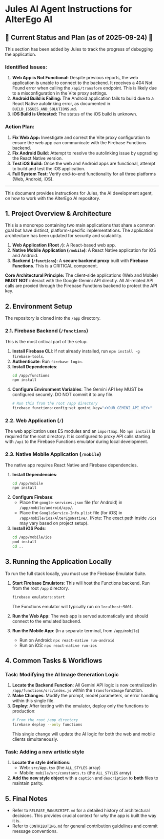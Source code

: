 # Jules AI Agent Instructions for AlterEgo AI

## 🚨 Current Status and Plan (as of 2025-09-24) 🚨

This section has been added by Jules to track the progress of debugging the application.

### Identified Issues:
1.  **Web App is Not Functional:** Despite previous reports, the web application is unable to connect to the backend. It receives a 404 Not Found error when calling the `/api/transform` endpoint. This is likely due to a misconfiguration in the Vite proxy settings.
2.  **Android Build is Failing:** The Android application fails to build due to a React Native autolinking error, as documented in `BUILD_ISSUES_AND_SOLUTIONS.md`.
3.  **iOS Build is Untested:** The status of the iOS build is unknown.

### Action Plan:
1.  **Fix Web App:** Investigate and correct the Vite proxy configuration to ensure the web app can communicate with the Firebase Functions backend.
2.  **Fix Android Build:** Attempt to resolve the autolinking issue by upgrading the React Native version.
3.  **Test iOS Build:** Once the web and Android apps are functional, attempt to build and test the iOS application.
4.  **Full System Test:** Verify end-to-end functionality for all three platforms (Web, Android, iOS).

---

This document provides instructions for Jules, the AI development agent, on how to work with the AlterEgo AI repository.

## 1. Project Overview & Architecture

This is a monorepo containing two main applications that share a common goal but have distinct, platform-specific implementations. The application architecture has been updated for security and scalability.

1.  **Web Application (Root `/`)**: A React-based web app.
2.  **Native Mobile Application (`/mobile`)**: A React Native application for iOS and Android.
3.  **Backend (`/functions`)**: A **secure backend proxy** built with **Firebase Functions**. This is a CRITICAL component.

**Core Architectural Principle:** The client-side applications (Web and Mobile) **MUST NOT** interact with the Google Gemini API directly. All AI-related API calls are proxied through the Firebase Functions backend to protect the API key.

## 2. Environment Setup

The repository is cloned into the `/app` directory.

### 2.1. Firebase Backend (`/functions`)

This is the most critical part of the setup.

1.  **Install Firebase CLI**: If not already installed, run `npm install -g firebase-tools`.
2.  **Authenticate**: Run `firebase login`.
3.  **Install Dependencies**:
    ```bash
    cd /app/functions
    npm install
    ```
4.  **Configure Environment Variables**: The Gemini API key MUST be configured securely. DO NOT commit it to any file.
    ```bash
    # Run this from the root /app directory
    firebase functions:config:set gemini.key="<YOUR_GEMINI_API_KEY>"
    ```

### 2.2. Web Application (`/`)

The web application uses ES modules and an `importmap`. No `npm install` is required for the root directory. It is configured to proxy API calls starting with `/api` to the Firebase Functions emulator during local development.

### 2.3. Native Mobile Application (`/mobile`)

The native app requires React Native and Firebase dependencies.

1.  **Install Dependencies**:
    ```bash
    cd /app/mobile
    npm install
    ```
2.  **Configure Firebase**:
    *   Place the `google-services.json` file (for Android) in `/app/mobile/android/app/`.
    *   Place the `GoogleService-Info.plist` file (for iOS) in `/app/mobile/ios/AlterEgoNative/`. (Note: The exact path inside `/ios` may vary based on project setup).
3.  **Install iOS Pods**:
    ```bash
    cd /app/mobile/ios
    pod install
    cd ..
    ```

## 3. Running the Application Locally

To run the full stack locally, you must use the Firebase Emulator Suite.

1.  **Start Firebase Emulators**: This will host the Functions backend. Run from the root `/app` directory.
    ```bash
    firebase emulators:start
    ```
    The Functions emulator will typically run on `localhost:5001`.

2.  **Run the Web App**: The web app is served automatically and should connect to the emulated backend.

3.  **Run the Mobile App**: (In a separate terminal, from `/app/mobile`)
    *   Run on Android: `npx react-native run-android`
    *   Run on iOS: `npx react-native run-ios`

## 4. Common Tasks & Workflows

### Task: Modifying the AI Image Generation Logic

1.  **Locate the Backend Function**: All Gemini API logic is now centralized in `/app/functions/src/index.js` within the `transformImage` function.
2.  **Make Changes**: Modify the prompt, model parameters, or error handling within this single file.
3.  **Deploy**: After testing with the emulator, deploy only the functions to production:
    ```bash
    # From the root /app directory
    firebase deploy --only functions
    ```
    This single change will update the AI logic for both the web and mobile clients simultaneously.

### Task: Adding a new artistic style

1.  **Locate the style definitions**:
    *   Web: `src/App.tsx` (the `ALL_STYLES` array)
    *   Mobile: `mobile/src/constants.ts` (the `ALL_STYLES` array)
2.  **Add the new style object** with a `caption` and `description` to **both** files to maintain parity.

## 5. Final Notes

*   Refer to `RELEASE_MANUSCRIPT.md` for a detailed history of architectural decisions. This provides crucial context for *why* the app is built the way it is.
*   Refer to `CONTRIBUTING.md` for general contribution guidelines and commit message conventions.
